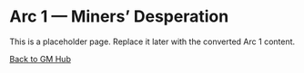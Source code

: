 # Arc 1 — Miners’ Desperation

This is a placeholder page. Replace it later with the converted Arc 1 content.

[Back to GM Hub](../index.html ':ignore')
